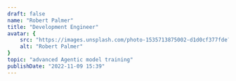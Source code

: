 ```yaml
---
draft: false
name: "Robert Palmer"
title: "Development Engineer"
avatar: {
    src: "https://images.unsplash.com/photo-1535713875002-d1d0cf377fde?&fit=crop&w=280",
    alt: "Robert Palmer"
}
topic: "advanced Agentic model training"
publishDate: "2022-11-09 15:39"
---
```

